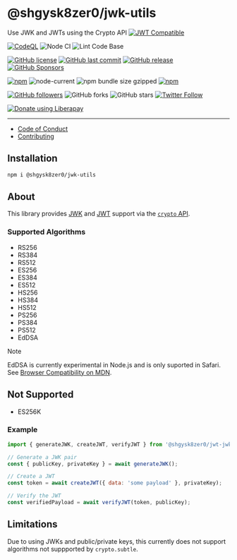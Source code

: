 # @shgysk8zer0/jwk-utils

Use JWK and JWTs using the Crypto API
[![JWT Compatible](https://jwt.io/img/badge-compatible.svg)](https://jwt.io/)

[![CodeQL](https://github.com/shgysk8zer0/jwk-utils/actions/workflows/codeql-analysis.yml/badge.svg)](https://github.com/shgysk8zer0/jwk-utils/actions/workflows/codeql-analysis.yml)
![Node CI](https://github.com/shgysk8zer0/jwk-utils/workflows/Node%20CI/badge.svg)
![Lint Code Base](https://github.com/shgysk8zer0/jwk-utils/workflows/Lint%20Code%20Base/badge.svg)

[![GitHub license](https://img.shields.io/github/license/shgysk8zer0/jwk-utils.svg)](https://github.com/shgysk8zer0/jwk-utils/blob/master/LICENSE)
[![GitHub last commit](https://img.shields.io/github/last-commit/shgysk8zer0/jwk-utils.svg)](https://github.com/shgysk8zer0/jwk-utils/commits/master)
[![GitHub release](https://img.shields.io/github/release/shgysk8zer0/jwk-utils?logo=github)](https://github.com/shgysk8zer0/jwk-utils/releases)
[![GitHub Sponsors](https://img.shields.io/github/sponsors/shgysk8zer0?logo=github)](https://github.com/sponsors/shgysk8zer0)

[![npm](https://img.shields.io/npm/v/@shgysk8zer0/jwk-utils)](https://www.npmjs.com/package/@shgysk8zer0/jwk-utils)
![node-current](https://img.shields.io/node/v/@shgysk8zer0/jwk-utils)
![npm bundle size gzipped](https://img.shields.io/bundlephobia/minzip/@shgysk8zer0/jwk-utils)
[![npm](https://img.shields.io/npm/dw/@shgysk8zer0/jwk-utils?logo=npm)](https://www.npmjs.com/package/@shgysk8zer0/jwk-utils)

[![GitHub followers](https://img.shields.io/github/followers/shgysk8zer0.svg?style=social)](https://github.com/shgysk8zer0)
![GitHub forks](https://img.shields.io/github/forks/shgysk8zer0/jwk-utils.svg?style=social)
![GitHub stars](https://img.shields.io/github/stars/shgysk8zer0/jwk-utils.svg?style=social)
[![Twitter Follow](https://img.shields.io/twitter/follow/shgysk8zer0.svg?style=social)](https://twitter.com/shgysk8zer0)

[![Donate using Liberapay](https://img.shields.io/liberapay/receives/shgysk8zer0.svg?logo=liberapay)](https://liberapay.com/shgysk8zer0/donate "Donate using Liberapay")
- - -

- [Code of Conduct](./.github/CODE_OF_CONDUCT.md)
- [Contributing](./.github/CONTRIBUTING.md)

## Installation

```bash
npm i @shgysk8zer0/jwk-utils
```

## About
This library provides [JWK](https://developer.mozilla.org/en-US/docs/Web/API/SubtleCrypto/importKey#json_web_key)
and [JWT](https://jwt.io/) support via the [`crypto` API](https://developer.mozilla.org/en-US/docs/Web/API/Crypto).

### Supported Algorithms
- RS256
- RS384
- RS512
- ES256
- ES384
- ES512
- HS256
- HS384
- HS512
- PS256
- PS384
- PS512
- EdDSA

> [!Note]
> EdDSA is currently experimental in Node.js and is only suported in Safari. See [Browser Compatibility on MDN](https://developer.mozilla.org/en-US/docs/Web/API/SubtleCrypto/sign#browser_compatibility).

## Not Supported
- ES256K

### Example

```js
import { generateJWK, createJWT, verifyJWT } from '@shgysk8zer0/jwt-jwk';

// Generate a JWK pair
const { publicKey, privateKey } = await generateJWK();

// Create a JWT
const token = await createJWT({ data: 'some payload' }, privateKey);

// Verify the JWT
const verifiedPayload = await verifyJWT(token, publicKey);
```

## Limitations

Due to using JWKs and public/private keys, this currently does not support algorithms
not suppported by `crypto.subtle`.
